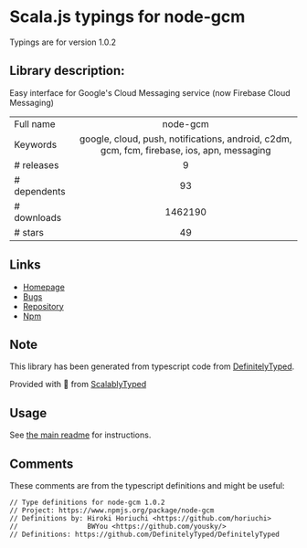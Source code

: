 
# Scala.js typings for node-gcm

Typings are for version 1.0.2

## Library description:
Easy interface for Google's Cloud Messaging service (now Firebase Cloud Messaging)

|                    |                 |
| ------------------ | :-------------: |
| Full name          | node-gcm |
| Keywords           | google, cloud, push, notifications, android, c2dm, gcm, fcm, firebase, ios, apn, messaging |
| # releases         | 9 |
| # dependents       | 93 |
| # downloads        | 1462190 |
| # stars            | 49 |

## Links
- [Homepage](https://github.com/ToothlessGear/node-gcm)
- [Bugs](https://github.com/ToothlessGear/node-gcm/issues)
- [Repository](https://github.com/ToothlessGear/node-gcm)
- [Npm](https://www.npmjs.com/package/node-gcm)
    


## Note
This library has been generated from typescript code from [DefinitelyTyped](https://definitelytyped.org).

Provided with :purple_heart: from [ScalablyTyped](https://github.com/oyvindberg/ScalablyTyped)

## Usage
See [the main readme](../../readme.md) for instructions.

## Comments

These comments are from the typescript definitions and might be useful:
```
// Type definitions for node-gcm 1.0.2
// Project: https://www.npmjs.org/package/node-gcm
// Definitions by: Hiroki Horiuchi <https://github.com/horiuchi>
//                 BWYou <https://github.com/yousky/>
// Definitions: https://github.com/DefinitelyTyped/DefinitelyTyped

```

